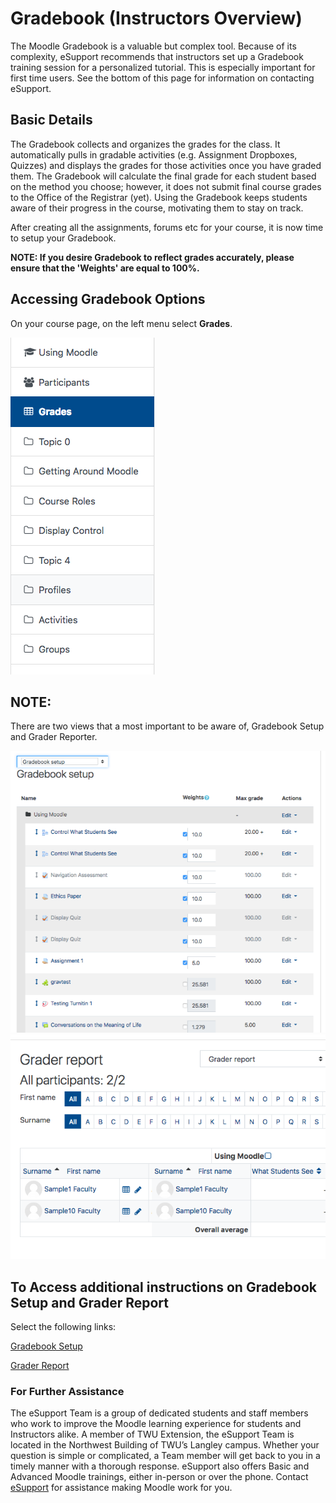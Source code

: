 # Gradebook \(Instructors Overview\)

The Moodle Gradebook is a valuable but complex tool. Because of its complexity, eSupport recommends that instructors set up a Gradebook training session for a personalized tutorial. This is especially important for first time users. See the bottom of this page for information on contacting eSupport.

## Basic Details

The Gradebook collects and organizes the grades for the class. It automatically pulls in gradable activities \(e.g. Assignment Dropboxes, Quizzes\) and displays the grades for those activities once you have graded them. The Gradebook will calculate the final grade for each student based on the method you choose; however, it does not submit final course grades to the Office of the Registrar \(yet\). Using the Gradebook keeps students aware of their progress in the course, motivating them to stay on track.

After creating all the assignments, forums etc for your course, it is now time to setup your Gradebook.

**NOTE: If you desire Gradebook to reflect grades accurately, please ensure that the 'Weights' are equal to 100%.**

## Accessing Gradebook Options

On your course page, on the left menu select **Grades**.

![](/assets/gradebook-overview-1.png)

## NOTE:

There are two views that a most important to be aware of, Gradebook Setup and Grader Reporter.

![](/assets/gradebook-overview-2.png)
![](/assets/gradebook-overview-3.png)

## To Access additional instructions on Gradebook Setup and Grader Report

Select the following links:

[Gradebook Setup](https://twonline.gitbook.io/moodlefaq/gradebook/gradebook-setup)

[Grader Report](https://twonline.gitbook.io/moodlefaq/gradebook/grader-report)

### For Further Assistance

The eSupport Team is a group of dedicated students and staff members who work to improve the Moodle learning experience for students and Instructors alike. A member of TWU Extension, the eSupport Team is located in the Northwest Building of TWU’s Langley campus. Whether your question is simple or complicated, a Team member will get back to you in a timely manner with a thorough response. eSupport also offers Basic and Advanced Moodle trainings, either in-person or over the phone. Contact [eSupport](https://trinitywestern.teamdynamix.com/TDClient/Requests/ServiceDet?ID=16141) for assistance making Moodle work for you.
